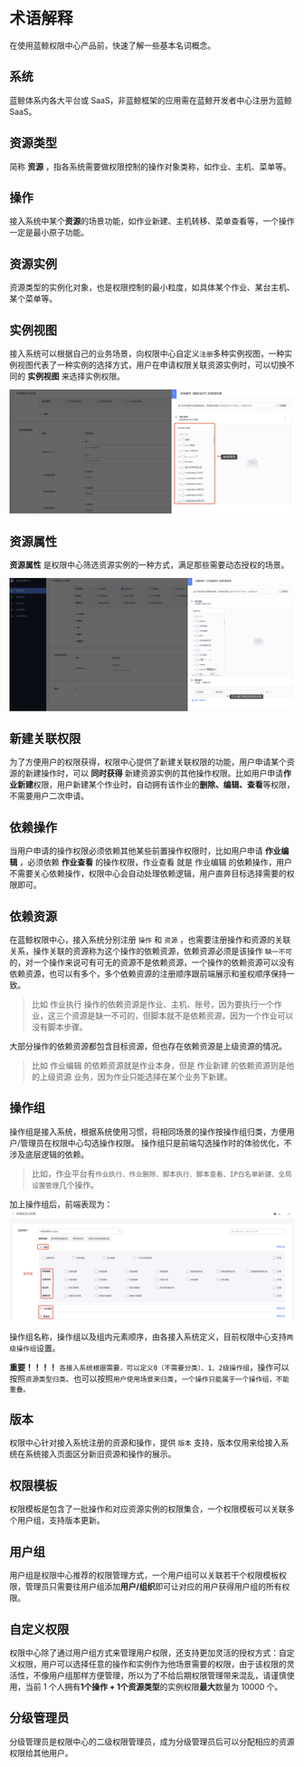 # 术语解释

在使用蓝鲸权限中心产品前，快速了解一些基本名词概念。

## 系统 

蓝鲸体系内各大平台或 SaaS，非蓝鲸框架的应用需在蓝鲸开发者中心注册为蓝鲸 SaaS。

## 资源类型

简称 **资源** ，指各系统需要做权限控制的操作对象类称，如作业、主机、菜单等。

## 操作 

接入系统中某个**资源**的场景功能，如作业新建、主机转移、菜单查看等，一个操作一定是最小原子功能。

## 资源实例 

资源类型的实例化对象，也是权限控制的最小粒度，如具体某个作业、某台主机、某个菜单等。

## 实例视图

接入系统可以根据自己的业务场景，向权限中心自定义`注册`多种实例视图，一种实例视图代表了一种实例的选择方式，用户在申请权限关联资源实例时，可以切换不同的 **实例视图** 来选择实例权限。

![image-20210322111756643](Trem/image-20210322111756643.png)

## 资源属性

**资源属性** 是权限中心筛选资源实例的一种方式，满足那些需要动态授权的场景。

![image-20210409154928258](Trem/image-20210409154928258.png)

## 新建关联权限

为了方便用户的权限获得，权限中心提供了新建关联权限的功能，用户申请某个资源的新建操作时，可以 **同时获得** 新建资源实例的其他操作权限。比如用户申请**作业新建**权限，用户新建某个作业时，自动拥有该作业的**删除、编辑、查看**等权限，不需要用户二次申请。

## 依赖操作

当用户申请的操作权限必须依赖其他某些前置操作权限时，比如用户申请 **作业编辑** ，必须依赖 **作业查看** 的操作权限，作业查看 就是 作业编辑 的依赖操作，用户不需要关心依赖操作，权限中心会自动处理依赖逻辑，用户直奔目标选择需要的权限即可。

## 依赖资源

在蓝鲸权限中心，接入系统分别注册 `操作` 和 `资源` ，也需要注册操作和资源的关联关系，操作关联的资源称为这个操作的依赖资源，依赖资源必须是该操作 `缺一不可` 的，对一个操作来说可有可无的资源不是依赖资源，一个操作的依赖资源可以没有依赖资源，也可以有多个，多个依赖资源的注册顺序跟前端展示和鉴权顺序保持一致。

> 比如 作业执行 操作的依赖资源是作业、主机、账号，因为要执行一个作业，这三个资源是缺一不可的，但脚本就不是依赖资源，因为一个作业可以没有脚本步骤。

大部分操作的依赖资源都包含目标资源，但也存在依赖资源是上级资源的情况。

> 比如 作业编辑 的依赖资源就是作业本身，但是 作业新建 的依赖资源则是他的上级资源 业务，因为作业只能选择在某个业务下新建。

## 操作组

操作组是接入系统，根据系统使用习惯，将相同场景的操作按操作组归类，方便用户/管理员在权限中心勾选操作权限。
操作组只是前端勾选操作时的体验优化，不涉及底层逻辑的依赖。

> 比如，作业平台有`作业执行、作业删除、脚本执行、脚本查看、IP白名单新建、全局设置管理`几个操作。

加上操作组后，前端表现为：
![image-20210322111439099](Trem/image-20210322111439099.png)

操作组名称，操作组以及组内元素顺序，由各接入系统定义，目前权限中心支持`两级操作组`设置。

**重要！！！！**
`各接入系统根据需要，可以定义0（不需要分类）、1、2级操作组`，操作可以按照`资源类型归类`、也可以按照`用户使用场景来归类`，`一个操作只能属于一个操作组，不能重叠。`

## 版本

权限中心针对接入系统注册的资源和操作，提供 `版本` 支持，版本仅用来给接入系统在系统接入页面区分新旧资源和操作的展示。

## 权限模板

权限模板是包含了一批操作和对应资源实例的权限集合，一个权限模板可以关联多个用户组，支持版本更新。

## 用户组

用户组是权限中心推荐的权限管理方式，一个用户组可以关联若干个权限模板权限，管理员只需要往用户组添加**用户/组织**即可让对应的用户获得用户组的所有权限。

## 自定义权限

权限中心除了通过用户组方式来管理用户权限，还支持更加灵活的授权方式：自定义权限，用户可以选择任意的操作和实例作为他场景需要的权限，由于该权限的灵活性，不像用户组那样方便管理，所以为了不给后期权限管理带来混乱，请谨慎使用，当前 1 个人拥有**1个操作 + 1个资源类型**的实例权限**最大**数量为 10000 个。

## 分级管理员

分级管理员是权限中心的二级权限管理员，成为分级管理员后可以分配相应的资源权限给其他用户。

